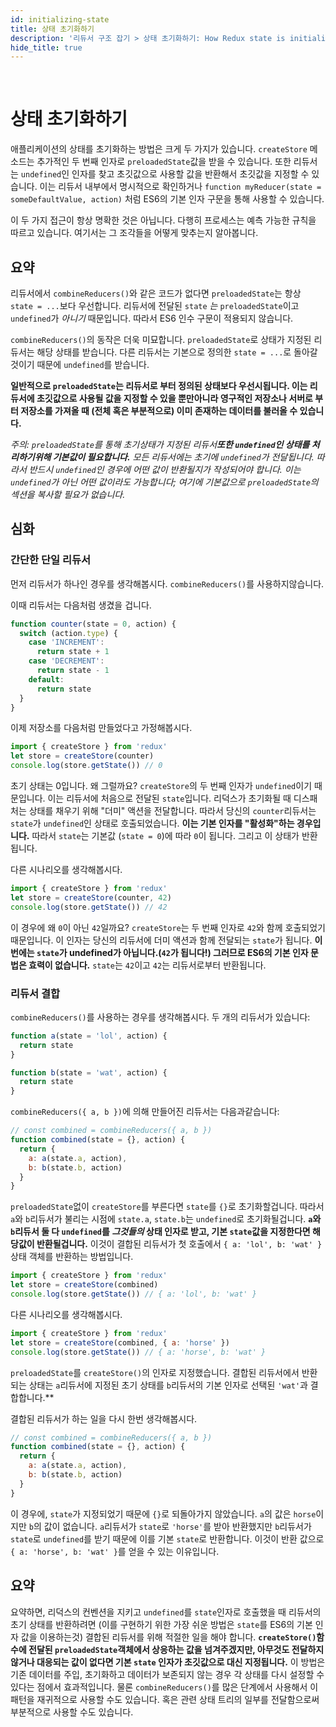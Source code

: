 ```yaml
---
id: initializing-state
title: 상태 초기화하기
description: '리듀서 구조 잡기 > 상태 초기화하기: How Redux state is initialized'
hide_title: true
---
```


&nbsp;

# 상태 초기화하기

애플리케이션의 상태를 초기화하는 방법은 크게 두 가지가 있습니다. `createStore` 메소드는 추가적인 두 번째 인자로 `preloadedState`값을 받을 수 있습니다. 또한 리듀서는 `undefined`인 인자를 찾고 초깃값으로 사용할 값을 반환해서 초깃값을 지정할 수 있습니다. 이는 리듀서 내부에서 명시적으로 확인하거나 `function myReducer(state = someDefaultValue, action)` 처럼 ES6의 기본 인자 구문을 통해 사용할 수 있습니다.

이 두 가지 접근이 항상 명확한 것은 아닙니다. 다행히 프로세스는 예측 가능한 규칙을 따르고 있습니다. 여기서는 그 조각들을 어떻게 맞추는지 알아봅니다.

## 요약

리듀서에서 `combineReducers()`와 같은 코드가 없다면 `preloadedState`는 항상 `state = ...`보다 우선합니다. 리듀서에 전달된 `state` _는_ `preloadedState`이고 `undefined`가 _아니기_ 때문입니다. 따라서 ES6 인수 구문이 적용되지 않습니다.

`combineReducers()`의 동작은 더욱 미묘합니다. `preloadedState`로 상태가 지정된 리듀서는 해당 상태를 받습니다. 다른 리듀서는 기본으로 정의한 `state = ...`로 돌아갈 것이기 때문에 `undefined`를 받습니다.

**일반적으로 `preloadedState`는 리듀서로 부터 정의된 상태보다 우선시됩니다. 이는 리듀서에 초깃값으로 사용될 값을 지정할 수 있을 뿐만아니라 영구적인 저장소나 서버로 부터 저장소를 가져올 때 (전체 혹은 부분적으로) 이미 존재하는 데이터를 불러올 수 있습니다.**

_주의: `preloadedState`를 통해 초기상태가 지정된 리듀서**또한 `undefined`인 상태를 처리하기위해 기본값이 필요합니다.** 모든 리듀서에는 초기에 `undefined`가 전달됩니다. 따라서 반드시 `undefined`인 경우에 어떤 값이 반환될지가 작성되어야 합니다. 이는 `undefined`가 아닌 어떤 값이라도 가능합니다; 여기에 기본값으로 `preloadedState`의 섹션을 복사할 필요가 없습니다._

## 심화

### 간단한 단일 리듀서

먼저 리듀서가 하나인 경우를 생각해봅시다. `combineReducers()`를 사용하지않습니다.

이때 리듀서는 다음처럼 생겼을 겁니다.

```js
function counter(state = 0, action) {
  switch (action.type) {
    case 'INCREMENT':
      return state + 1
    case 'DECREMENT':
      return state - 1
    default:
      return state
  }
}
```

이제 저장소를 다음처럼 만들었다고 가정해봅시다.

```js
import { createStore } from 'redux'
let store = createStore(counter)
console.log(store.getState()) // 0
```

초기 상태는 0입니다. 왜 그럴까요? `createStore`의 두 번째 인자가 `undefined`이기 때문입니다. 이는 리듀서에 처음으로 전달된 `state`입니다. 리덕스가 초기화될 때 디스패처는 상태를 채우기 위해 "더미" 액션을 전달합니다. 따라서 당신의 `counter`리듀서는 `state`가 `undefined`인 상태로 호출되었습니다. **이는 기본 인자를 "활성화"하는 경우입니다.** 따라서 `state`는 기본값 (`state = 0`)에 따라 `0`이 됩니다. 그리고 이 상태가 반환됩니다.

다른 시나리오를 생각해봅시다.

```js
import { createStore } from 'redux'
let store = createStore(counter, 42)
console.log(store.getState()) // 42
```

이 경우에 왜 `0`이 아닌 `42`일까요? `createStore`는 두 번째 인자로 `42`와 함께 호출되었기 때문입니다. 이 인자는 당신의 리듀서에 더미 액션과 함께 전달되는 `state`가 됩니다. **이번에는 `state`가 undefined가 아닙니다.(`42`가 됩니다!) 그러므로 ES6의 기본 인자 문법은 효력이 없습니다.** `state`는 `42`이고 `42`는 리듀서로부터 반환됩니다.

### 리듀서 결합

`combineReducers()`를 사용하는 경우를 생각해봅시다.
두 개의 리듀서가 있습니다:

```js
function a(state = 'lol', action) {
  return state
}

function b(state = 'wat', action) {
  return state
}
```

`combineReducers({ a, b })`에 의해 만들어진 리듀서는 다음과같습니다:

```js
// const combined = combineReducers({ a, b })
function combined(state = {}, action) {
  return {
    a: a(state.a, action),
    b: b(state.b, action)
  }
}
```

`preloadedState`없이 `createStore`를 부른다면 `state`를 `{}`로 초기화할겁니다. 따라서 `a`와 `b`리듀서가 불리는 시점에 `state.a`, `state.b`는 `undefined`로 초기화될겁니다. **`a`와 `b`리듀서 둘 다 `undefined`를 _그것들의_ 상태 인자로 받고, 기본 `state`값을 지정한다면 해당값이 반환될겁니다.** 이것이 결합된 리듀서가 첫 호출에서 `{ a: 'lol', b: 'wat' }` 상태 객체를 반환하는 방법입니다.

```js
import { createStore } from 'redux'
let store = createStore(combined)
console.log(store.getState()) // { a: 'lol', b: 'wat' }
```

다른 시나리오를 생각해봅시다.

```js
import { createStore } from 'redux'
let store = createStore(combined, { a: 'horse' })
console.log(store.getState()) // { a: 'horse', b: 'wat' }
```

`preloadedState`를 `createStore()`의 인자로 지정했습니다. 결합된 리듀서에서 반환되는 상태는 `a`리듀서에 지정된 초기 상태를 `b`리듀서의 기본 인자로 선택된 `'wat'`과 결합합니다.\*\*

결합된 리듀서가 하는 일을 다시 한번 생각해봅시다.

```js
// const combined = combineReducers({ a, b })
function combined(state = {}, action) {
  return {
    a: a(state.a, action),
    b: b(state.b, action)
  }
}
```

이 경우에, `state`가 지정되었기 때문에 `{}`로 되돌아가지 않았습니다. `a`의 값은 `horse`이지만 `b`의 값이 없습니다. `a`리듀서가 `state`로 `'horse'`를 받아 반환했지만 `b`리듀서가 `state`로 `undefined`를 받기 때문에 이를 기본 `state`로 반환합니다. 이것이 반환 값으로 `{ a: 'horse', b: 'wat' }`를 얻을 수 있는 이유입니다.

## 요약

요약하면, 리덕스의 컨벤션을 지키고 `undefined`를 `state`인자로 호출했을 때 리듀서의 초기 상태를 반환하려면 (이를 구현하기 위한 가장 쉬운 방법은 `state`를 ES6의 기본 인자 값을 이용하는것) 결합된 리듀서를 위해 적절한 일을 해야 합니다. **`createStore()`함수에 전달된 `preloadedState`객체에서 상응하는 값을 넘겨주겠지만, 아무것도 전달하지 않거나 대응되는 값이 없다면 기본 `state` 인자가 초깃값으로 대신 지정됩니다.** 이 방법은 기존 데이터를 주입, 초기화하고 데이터가 보존되지 않는 경우 각 상태를 다시 설정할 수 있다는 점에서 효과적입니다. 물론 `combineReducers()`를 많은 단계에서 사용해서 이 패턴을 재귀적으로 사용할 수도 있습니다. 혹은 관련 상태 트리의 일부를 전달함으로써 부분적으로 사용할 수도 있습니다.
